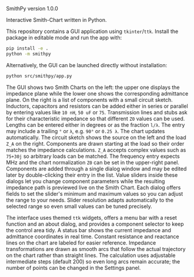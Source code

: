 SmithPy version 1.0.0

Interactive Smith-Chart written in Python.

This repository contains a GUI application using `tkinter`/`ttk`.
Install the package in editable mode and run the app with:

```bash
pip install -e .
python -m smithpy
```

Alternatively, the GUI can be launched directly without installation:

```bash
python src/smithpy/app.py
```

The GUI shows two Smith Charts on the left: the upper one displays the
impedance plane while the lower one shows the corresponding admittance
plane. On the right is a list of components with a small circuit sketch.
Inductors, capacitors and resistors can be added either in series or
parallel by entering values like `10 nH`, `50 uF` or `75`. Transmission
lines and stubs ask for their characteristic impedance so that different
`Z0` values can be used. Lengths can be entered either in degrees or as
the fraction `l/λ`. The entry may include a trailing `°` or `λ`, e.g.
`90°` or `0.25 λ`. The chart updates automatically.
The circuit sketch shows the source on the left and the load `Z_A` on the right.
Components are drawn starting at the load so their order matches the impedance calculations.
`Z_A` accepts complex values such as `75+30j` so arbitrary
loads can be matched. The frequency entry expects MHz and the chart
normalization `Z0` can be set in the upper-right panel. Components are
added through a single dialog window and may be edited later by
double-clicking their entry in the list. Value sliders inside these
dialogs let you change component parameters while the resulting
impedance path is previewed live on the Smith Chart. Each dialog offers
fields to set the slider's minimum and maximum values so you can adjust
the range to your needs. Slider resolution adapts automatically to the
selected range so even small values can be tuned precisely.

The interface uses themed `ttk` widgets, offers a menu bar with a reset
function and an about dialog, and provides a component selector to keep
the control area tidy. A status bar shows the current impedance and
admittance coordinates in real time. Constant resistance and reactance
lines on the chart are labeled for easier reference. Impedance
transformations are drawn as smooth arcs that follow the actual
trajectory on the chart rather than straight lines. The calculation uses
adjustable intermediate steps (default 200) so even long arcs remain
accurate; the number of points can be changed in the Settings panel.
